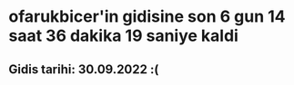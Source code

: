 # ofarukbicer'in gidisine son 6 gun 14 saat 36 dakika 19 saniye kaldi

## Gidis tarihi: 30.09.2022 :(